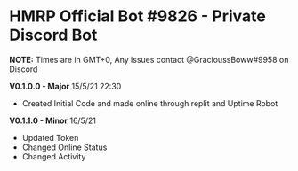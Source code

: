 # HMRP Official Bot #9826 - Private Discord Bot

**NOTE:** Times are in GMT+0, Any issues contact @GracioussBoww#9958 on Discord

**V0.1.0.0 - Major** 15/5/21 22:30
- Created Initial Code and made online through replit and Uptime Robot
  
**V0.1.1.0 - Minor** 16/5/21 
  - Updated Token
  - Changed Online Status
  - Changed Activity
